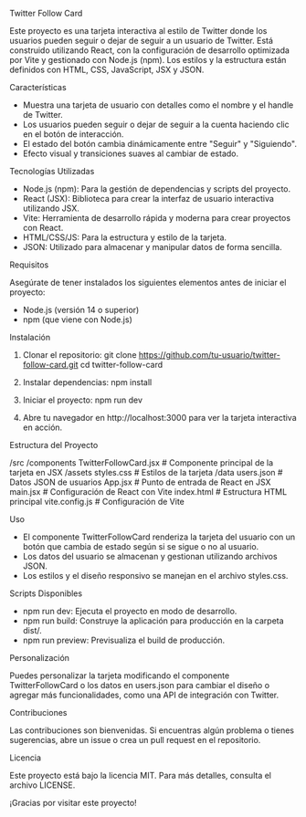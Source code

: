 Twitter Follow Card

Este proyecto es una tarjeta interactiva al estilo de Twitter donde los usuarios pueden seguir o dejar de seguir a un usuario de Twitter. Está construido utilizando React, con la configuración de desarrollo optimizada por Vite y gestionado con Node.js (npm). Los estilos y la estructura están definidos con HTML, CSS, JavaScript, JSX y JSON.

Características

- Muestra una tarjeta de usuario con detalles como el nombre y el handle de Twitter.
- Los usuarios pueden seguir o dejar de seguir a la cuenta haciendo clic en el botón de interacción.
- El estado del botón cambia dinámicamente entre "Seguir" y "Siguiendo".
- Efecto visual y transiciones suaves al cambiar de estado.
  
Tecnologías Utilizadas

- Node.js (npm): Para la gestión de dependencias y scripts del proyecto.
- React (JSX): Biblioteca para crear la interfaz de usuario interactiva utilizando JSX.
- Vite: Herramienta de desarrollo rápida y moderna para crear proyectos con React.
- HTML/CSS/JS: Para la estructura y estilo de la tarjeta.
- JSON: Utilizado para almacenar y manipular datos de forma sencilla.

Requisitos

Asegúrate de tener instalados los siguientes elementos antes de iniciar el proyecto:

- Node.js (versión 14 o superior)
- npm (que viene con Node.js)
  
Instalación

1. Clonar el repositorio:
   git clone https://github.com/tu-usuario/twitter-follow-card.git
   cd twitter-follow-card

2. Instalar dependencias:
   npm install

3. Iniciar el proyecto:
   npm run dev

4. Abre tu navegador en http://localhost:3000 para ver la tarjeta interactiva en acción.

Estructura del Proyecto

/src
  /components
    TwitterFollowCard.jsx    # Componente principal de la tarjeta en JSX
  /assets
    styles.css               # Estilos de la tarjeta
  /data
    users.json               # Datos JSON de usuarios
  App.jsx                    # Punto de entrada de React en JSX
  main.jsx                   # Configuración de React con Vite
index.html                   # Estructura HTML principal
vite.config.js               # Configuración de Vite

Uso

- El componente TwitterFollowCard renderiza la tarjeta del usuario con un botón que cambia de estado según si se sigue o no al usuario.
- Los datos del usuario se almacenan y gestionan utilizando archivos JSON.
- Los estilos y el diseño responsivo se manejan en el archivo styles.css.

Scripts Disponibles

- npm run dev: Ejecuta el proyecto en modo de desarrollo.
- npm run build: Construye la aplicación para producción en la carpeta dist/.
- npm run preview: Previsualiza el build de producción.

Personalización

Puedes personalizar la tarjeta modificando el componente TwitterFollowCard o los datos en users.json para cambiar el diseño o agregar más funcionalidades, como una API de integración con Twitter.

Contribuciones

Las contribuciones son bienvenidas. Si encuentras algún problema o tienes sugerencias, abre un issue o crea un pull request en el repositorio.

Licencia

Este proyecto está bajo la licencia MIT. Para más detalles, consulta el archivo LICENSE.

¡Gracias por visitar este proyecto!
